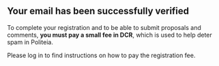 ## Your email has been successfully verified

To complete your registration and to be able to submit proposals and
comments, **you must pay a small fee in DCR**, which is used to help deter
spam in Politeia.

Please log in to find instructions on how to pay the registration fee.
